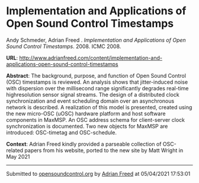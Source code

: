 # Implementation and Applications of Open Sound Control Timestamps

Andy Schmeder, Adrian Freed . *Implementation and Applications of Open Sound Control Timestamps*. 2008.  ICMC 2008. 

**URL**: <http://www.adrianfreed.com/content/implementation-and-applications-open-sound-control-timestamps>

**Abstract**:  The background, purpose, and function of Open Sound  Control (OSC) timestamps is reviewed. An analysis  shows that jitter-induced noise with dispersion over the  millisecond range significantly degrades real-time highresolution  sensor signal streams. The design of a  distributed clock synchronization and event scheduling  domain over an asynchronous network is described. A  realization of this model is presented, created using the  new micro-OSC (uOSC) hardware platform and host  software components in MaxMSP. An OSC address  schema for client-server clock synchronization is  documented. Two new objects for MaxMSP are  introduced: OSC-timetag and OSC-schedule. 

**Context**: Adrian Freed kindly provided a parseable collection of OSC-related papers from his website, ported to the new site by Matt Wright in May 2021

---
Submitted to [opensoundcontrol.org](https://opensoundcontrol.org) by [Adrian Freed](http://adrianfreed.com) at 05/04/2021 17:53:01

